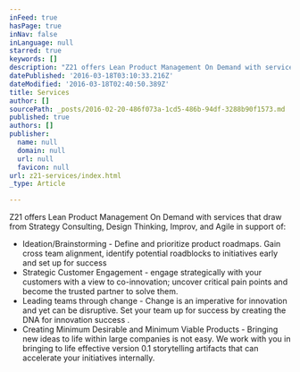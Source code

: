```yaml
---
inFeed: true
hasPage: true
inNav: false
inLanguage: null
starred: true
keywords: []
description: "Z21 offers Lean Product Management On Demand with services that draw from\_Strategy Consulting,\_Design Thinking, Improv, and Agile in support of: \_"
datePublished: '2016-03-18T03:10:33.216Z'
dateModified: '2016-03-18T02:40:50.389Z'
title: Services
author: []
sourcePath: _posts/2016-02-20-486f073a-1cd5-486b-94df-3288b90f1573.md
published: true
authors: []
publisher:
  name: null
  domain: null
  url: null
  favicon: null
url: z21-services/index.html
_type: Article

---
```

Z21 offers Lean Product Management On Demand with services that draw from Strategy Consulting, Design Thinking, Improv, and Agile in support of:  

* Ideation/Brainstorming - Define and prioritize product roadmaps. Gain cross team alignment, identify potential roadblocks to initiatives early and set up for success
* Strategic Customer Engagement - engage strategically with your customers with a view to co-innovation; uncover critical pain points and become the trusted partner to solve them.  
* Leading teams through change - Change is an imperative for innovation and yet can be disruptive.  Set your team up for success by creating the DNA for innovation success .  
* Creating Minimum Desirable and Minimum Viable Products - Bringing new ideas to life within large companies is not easy.  We work with you in bringing to life effective version 0.1 storytelling artifacts that can accelerate your initiatives internally.